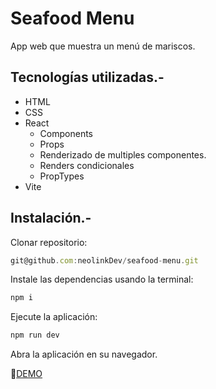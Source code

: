 # Seafood Menu
App web que muestra un menú de mariscos.

## Tecnologías utilizadas.-
* HTML
* CSS
* React
  * Components
  * Props
  * Renderizado de multiples componentes.
  * Renders condicionales
  * PropTypes
* Vite

## Instalación.-
Clonar repositorio:
```js
git@github.com:neolinkDev/seafood-menu.git
```
Instale las dependencias usando la terminal:
```js
npm i
```

Ejecute la aplicación:
```js
npm run dev
```

Abra la aplicación en su navegador.

🔗[DEMO](https://seafood-menu-jr.netlify.app/)
